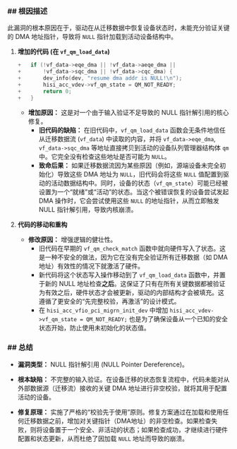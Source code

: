 ### **## 根因描述**

此漏洞的根本原因在于，驱动在从迁移数据中恢复设备状态时，未能充分验证关键的 DMA 地址指针，导致将 `NULL` 指针加载到活动设备结构中。

1.  **增加的代码 (在 `vf_qm_load_data`)**
    ```c
    +	if (!vf_data->eqe_dma || !vf_data->aeqe_dma ||
    +	    !vf_data->sqc_dma || !vf_data->cqc_dma) {
    +		dev_info(dev, "resume dma addr is NULL!\n");
    +		hisi_acc_vdev->vf_qm_state = QM_NOT_READY;
    +		return 0;
    +	}
    ```
    *   **增加原因：** 这是对一个由于输入验证不足导致的 NULL 指针解引用的核心修复。
        *   **旧代码的缺陷：** 在旧代码中，`vf_qm_load_data` 函数会无条件地信任从迁移数据流 (`vf_data`) 中读取的内容，并将 `vf_data->eqe_dma`, `vf_data->sqc_dma` 等地址直接拷贝到活动的设备队列管理器结构体 `qm` 中。它完全没有检查这些地址是否可能为 `NULL`。
        *   **致命后果：** 如果迁移数据流因为某些原因（例如，源端设备未完全初始化）导致这些 DMA 地址为 `NULL`，旧代码会将这些 `NULL` 值配置到驱动的活动数据结构中。同时，设备的状态（`vf_qm_state`）可能已经被设置为一个“就绪”或“活动”的状态。当这个被错误恢复的设备尝试发起 DMA 操作时，它会尝试使用这些 `NULL` 的地址指针，从而立即触发 NULL 指针解引用，导致内核崩溃。

2.  **代码的移动和重构**
    *   **修改原因：** 增强逻辑的健壮性。
        *   旧代码在早期的 `vf_qm_check_match` 函数中就向硬件写入了状态。这是一种不安全的做法，因为它在没有完全验证所有迁移数据（如 DMA 地址）有效性的情况下就激活了硬件。
        *   新代码将这个状态写入操作移动到了 `vf_qm_load_data` 函数中，并置于新的 NULL 地址检查**之后**。这保证了只有在所有关键数据都被验证为有效之后，硬件状态才会被更新，驱动的内部结构才会被填充。这遵循了更安全的“先完整校验，再激活”的设计模式。
        *   在 `hisi_acc_vfio_pci_migrn_init_dev` 中增加 `hisi_acc_vdev->vf_qm_state = QM_NOT_READY;` 也是为了确保设备从一个已知的安全状态开始，防止使用未初始化的状态值。

### **## 总结**

*   **漏洞类型：**
    NULL 指针解引用 (NULL Pointer Dereference)。

*   **根本缺陷：**
    不完整的输入验证。在设备迁移的状态恢复流程中，代码未能对从外部数据源（迁移流）接收的关键 DMA 地址进行非空校验，就将其用于配置活动的设备。

*   **修复原理：**
    实施了严格的“校验先于使用”原则。修复方案通过在加载和使用任何迁移数据之前，增加对关键指针（DMA地址）的非空检查。如果检查失败，则将设备置于一个安全、非活动的状态；如果检查成功，才继续进行硬件配置和状态更新，从而杜绝了因加载 `NULL` 地址而导致的崩溃。